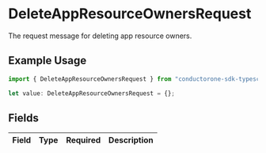 # DeleteAppResourceOwnersRequest

The request message for deleting app resource owners.

## Example Usage

```typescript
import { DeleteAppResourceOwnersRequest } from "conductorone-sdk-typescript/sdk/models/shared";

let value: DeleteAppResourceOwnersRequest = {};
```

## Fields

| Field       | Type        | Required    | Description |
| ----------- | ----------- | ----------- | ----------- |